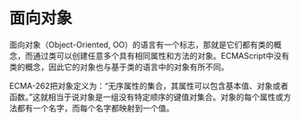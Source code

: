 # 面向对象

面向对象（Object-Oriented, OO）的语言有一个标志，那就是它们都有类的概念，而通过类可以创建任意多个具有相同属性和方法的对象。ECMAScript中没有类的概念，因此它的对象也与基于类的语言中的对象有所不同。

ECMA-262把对象定义为：“无序属性的集合，其属性可以包含基本值、对象或者函数。”这就相当于说对象是一组没有特定顺序的键值对集合。对象的每个属性或方法都有一个名字，而每个名字都映射到一个值。

